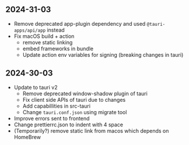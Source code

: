 ## 2024-31-03

-   Remove deprecated app-plugin dependency and used `@tauri-apps/api/app` instead
-   Fix macOS build + action
    -   remove static linking
    -   embed frameworks in bundle
    -   Update action env variables for signing (breaking changes in tauri)

## 2024-30-03

-   Update to tauri v2
    -   Remove deprecated window-shadow plugin of tauri
    -   Fix client side APIs of tauri due to changes
    -   Add capabillities in src-tauri
    -   Change `tauri.conf.json` using migrate tool
-   Improve errors sent to frontend
-   Change prettierrc.json to indent with 4 space
-   (Temporarily?) remove static link from macos which depends on HomeBrew
